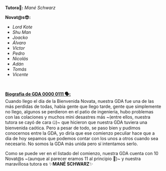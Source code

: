 **Tutora🐼:** _Mané Schwarz_

**Novat@s😎:**
- _Lord Kote_
- _Shu Man_
- _Joacko_
- _Álvaro_
- _Victor_
- _Pedro_
- _Nicolás_
- _Adán_
- _Tomás_
- _Vicente_ 

<br>

<ins>**Biografía de GDA 0000 0111 🗣️:**</ins> <br>
Cuando llego el día de la Bienvenida Novata, nuestra GDA fue una de las más perdidas de todas, habia gente que llego tarde, gente que simplemente no llego, algunos se perdieron en el patio de ingenieria, hubo problemas con las colaciones y muchos mini desastres más ~(entre ellos, nuestra tutora se cayó de cara 🤐)~ que hicieron que nuestra GDA tuviera una bienvenida caótica. Pero a pesar de todo, se paso bien y pudimos conocernos entre la GDA, yo diría que ese comienzo peculiar hace que a dia de hoy sepamos que podemos contar con los unos a otros cuando sea necesario. No somos la GDA más unida pero sí intentamos serlo.

Como se puede ver en el listado del comienzo, nuestra GDA cuenta con 10 Novat@s ~(aunque al parecer eramos 11 al principio 🤡)~ y nuestra maravillosa tutora es ✨**MANÉ SCHWARZ**✨
